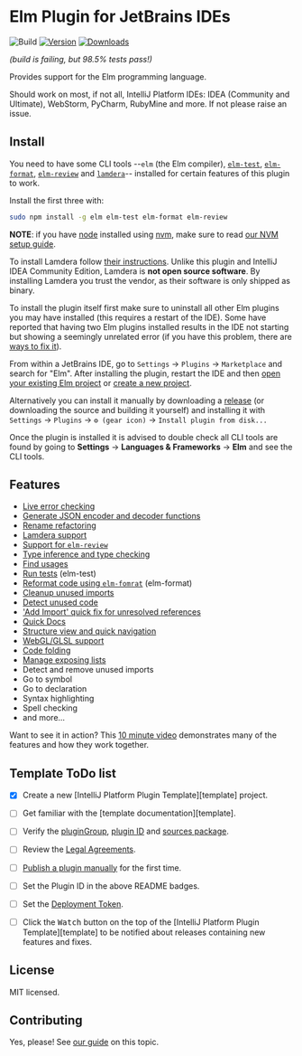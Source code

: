 Elm Plugin for JetBrains IDEs
=============================

![Build](https://github.com/intellij-elm/intellij-elm/workflows/Build/badge.svg)
[![Version](https://img.shields.io/jetbrains/plugin/v/24075-elm.svg)](https://plugins.jetbrains.com/plugin/24075-elm)
[![Downloads](https://img.shields.io/jetbrains/plugin/d/24075-elm.svg)](https://plugins.jetbrains.com/plugin/24075-elm)

_(build is failing, but 98.5% tests pass!)_

<!-- Plugin description -->
Provides support for the Elm programming language.
<!-- Plugin description end -->

Should work on most, if not all, IntelliJ Platform IDEs: IDEA (Community and Ultimate), WebStorm, PyCharm, RubyMine and more. If not please raise an issue.


## Install

You need to have some CLI tools --`elm` (the Elm compiler), [`elm-test`](docs/elm-test.md), [`elm-format`](docs/features/elm-format.md),
[`elm-review`](docs/features/elm-review.md) and [`lamdera`](docs/features/lamdera.md)-- installed for certain features of this plugin to work.

Install the first three with:

```bash
sudo npm install -g elm elm-test elm-format elm-review
```

**NOTE**: if you have [node](https://nodejs.org) installed using [nvm](https://github.com/nvm-sh/nvm), make sure to read [our NVM setup guide](docs/nvm.md).

To install Lamdera follow [their instructions](https://lamdera.com/start).
Unlike this plugin and IntelliJ IDEA Community Edition, Lamdera is **not open source software**.
By installing Lamdera you trust the vendor, as their software is only shipped as binary.

To install the plugin itself first make sure to uninstall all other Elm plugins you may have installed (this requires a restart of the IDE).
Some have reported that having two Elm plugins installed results in the IDE not starting but showing a seemingly unrelated error
(if you have this problem, there are [ways to fix it](https://intellij-support.jetbrains.com/hc/en-us/community/posts/360000524244-Disable-Uninstall-plugin-without-launching-Idea)).

From within a JetBrains IDE, go to `Settings` -> `Plugins` -> `Marketplace` and search for "Elm".
After installing the plugin, restart the IDE and then [open your existing Elm project](docs/existing-project.md) or [create a new project](docs/new-project.md).

Alternatively you can install it manually by downloading a [release](https://github.com/intellij-elm/intellij-elm/releases) (or downloading the source and building it yourself) and
installing it with `Settings` -> `Plugins` -> `⚙️ (gear icon)` -> `Install plugin from disk...`

Once the plugin is installed it is advised to double check all CLI tools are found by going to
**Settings** -> **Languages & Frameworks** -> **Elm** and see the CLI tools. 


## Features

* [Live error checking](docs/features/live-error-checking.md)
* [Generate JSON encoder and decoder functions](docs/features/generate-function-json.md)
* [Rename refactoring](docs/features/rename-refactoring.md)
* [Lamdera support](docs/features/lamdera.md)
* [Support for `elm-review`](docs/features/elm-review.md)
* [Type inference and type checking](docs/features/type-inference.md)
* [Find usages](docs/features/find-usages.md)
* [Run tests](docs/features/elm-test.md) (elm-test)
* [Reformat code using `elm-fomrat`](docs/features/elm-format.md) (elm-format)
* [Cleanup unused imports](docs/features/unused-imports.md)
* [Detect unused code](docs/features/unused-code.md)
* ['Add Import' quick fix for unresolved references](docs/features/add-imports.md)
* [Quick Docs](docs/features/quick-docs.md)
* [Structure view and quick navigation](docs/features/structure-view.md)
* [WebGL/GLSL support](docs/features/webgl.md)
* [Code folding](docs/features/code-folding.md)
* [Manage exposing lists](docs/features/exposure.md)
* Detect and remove unused imports
* Go to symbol
* Go to declaration
* Syntax highlighting
* Spell checking
* and more...

Want to see it in action? This [10 minute video](https://www.youtube.com/watch?v=CC2TdNuZztI) demonstrates many of the features and how they work together.


## Template ToDo list

- [x] Create a new [IntelliJ Platform Plugin Template][template] project.
- [ ] Get familiar with the [template documentation][template].
- [ ] Verify the [pluginGroup](/gradle.properties), [plugin ID](/src/main/resources/META-INF/plugin.xml) and [sources package](/src/main/kotlin).
- [ ] Review the [Legal Agreements](https://plugins.jetbrains.com/docs/marketplace/legal-agreements.html).
- [ ] [Publish a plugin manually](https://plugins.jetbrains.com/docs/intellij/publishing-plugin.html?from=IJPluginTemplate) for the first time.
- [ ] Set the Plugin ID in the above README badges.
- [ ] Set the [Deployment Token](https://plugins.jetbrains.com/docs/marketplace/plugin-upload.html).
- [ ] Click the <kbd>Watch</kbd> button on the top of the [IntelliJ Platform Plugin Template][template] to be notified about releases containing new features and fixes.


## License

MIT licensed.


## Contributing

Yes, please! See [our guide](/docs/contributing.md) on this topic. 
